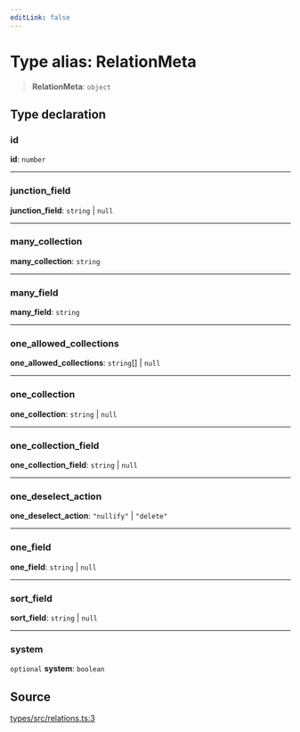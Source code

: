 ```yaml
---
editLink: false
---
```


# Type alias: RelationMeta

> **RelationMeta**: `object`

## Type declaration

### id

**id**: `number`

---

### junction_field

**junction_field**: `string` \| `null`

---

### many_collection

**many_collection**: `string`

---

### many_field

**many_field**: `string`

---

### one_allowed_collections

**one_allowed_collections**: `string`[] \| `null`

---

### one_collection

**one_collection**: `string` \| `null`

---

### one_collection_field

**one_collection_field**: `string` \| `null`

---

### one_deselect_action

**one_deselect_action**: `"nullify"` \| `"delete"`

---

### one_field

**one_field**: `string` \| `null`

---

### sort_field

**sort_field**: `string` \| `null`

---

### system

`optional` **system**: `boolean`

## Source

[types/src/relations.ts:3](https://github.com/directus/directus/blob/7789a6c53/packages/types/src/relations.ts#L3)
